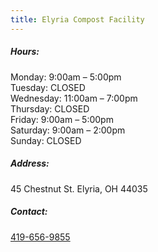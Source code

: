 ```yaml
---
title: Elyria Compost Facility
---
```

##### Hours:

Monday: 9:00am – 5:00pm\
Tuesday: CLOSED\
Wednesday: 11:00am – 7:00pm\
Thursday: CLOSED\
Friday: 9:00am – 5:00pm\
Saturday: 9:00am – 2:00pm\
Sunday: CLOSED

##### Address:

45 Chestnut St. Elyria, OH 44035

##### Contact:

[419-656-9855](tel:419-656-9855)
